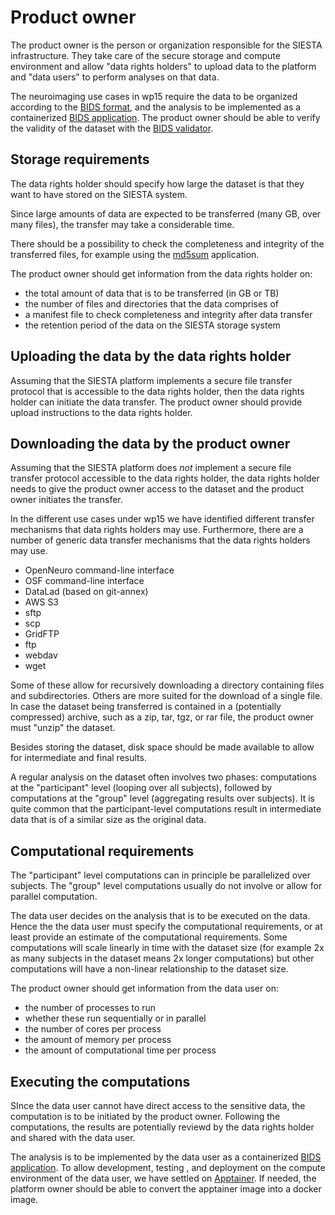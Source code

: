 # Product owner

The product owner is the person or organization responsible for the SIESTA infrastructure. They take care of the secure storage and compute environment and allow "data rights holders" to upload data to the platform and "data users" to perform analyses on that data.

The neuroimaging use cases in wp15 require the data to be organized according to the [BIDS format](http://bids-standard.org/), and the analysis to be implemented as a containerized [BIDS application](https://doi.org/10.1371/journal.pcbi.1005209). The product owner should be able to verify the validity of the dataset with the [BIDS validator](https://bids-standard.github.io/bids-validator/).

## Storage requirements

The data rights holder should specify how large the dataset is that they want to have stored on the SIESTA system.

Since large amounts of data are expected to be transferred (many GB, over many files), the transfer may take a considerable time.

There should be a possibility to check the completeness and integrity of the transferred files, for example using the [md5sum](https://en.wikipedia.org/wiki/Md5sum) application.

The product owner should get information from the data rights holder on:

- the total amount of data that is to be transferred (in GB or TB)
- the number of files and directories that the data comprises of
- a manifest file to check completeness and integrity after data transfer
- the retention period of the data on the SIESTA storage system

## Uploading the data by the data rights holder

Assuming that the SIESTA platform implements a secure file transfer protocol that is accessible to the data rights holder, then the data rights holder can initiate the data transfer. The product owner should provide upload instructions to the data rights holder.

## Downloading the data by the product owner

Assuming that the SIESTA platform does _not_ implement a secure file transfer protocol accessible to the data rights holder, the data rights holder needs to give the product owner access to the dataset and the product owner initiates the transfer.

In the different use cases under wp15 we have identified different transfer mechanisms that data rights holders may use. Furthermore, there are a number of generic data transfer mechanisms that the data rights holders may use.

- OpenNeuro command-line interface
- OSF command-line interface
- DataLad (based on git-annex)
- AWS S3
- sftp
- scp
- GridFTP
- ftp
- webdav
- wget

Some of these allow for recursively downloading a directory containing files and subdirectories. Others are more suited for the download of a single file. In case the dataset being transferred is contained in a (potentially compressed) archive, such as a zip, tar, tgz, or rar file, the product owner must "unzip" the dataset.  

Besides storing the dataset, disk space should be made available to allow for intermediate and final results.

A regular analysis on the dataset often involves two phases: computations at the "participant" level (looping over all subjects), followed by computations at the "group" level (aggregating results over subjects). It is quite common that the participant-level computations result in intermediate data that is of a similar size as the original data.

## Computational requirements

The "participant" level computations can in principle be parallelized over subjects. The "group" level computations usually do not involve or allow for parallel computation.

The data user decides on the analysis that is to be executed on the data. Hence the the data user must specify the computational requirements, or at least provide an estimate of the computational requirements. Some computations will scale linearly in time with the dataset size (for example 2x as many subjects in the dataset means 2x longer computations) but other computations will have a non-linear relationship to the dataset size.

The product owner should get information from the data user on:

- the number of processes to run
- whether these run sequentially or in parallel
- the number of cores per process
- the amount of memory per process
- the amount of computational time per process

## Executing the computations

SInce the data user cannot have direct access to the sensitive data, the computation is to be initiated by the product owner. Following the computations, the results are potentially reviewd by the data rights holder and shared with the data user.

The analysis is to be implemented by the data user as a containerized [BIDS application](https://doi.org/10.1371/journal.pcbi.1005209). To allow development, testing , and deployment on the compute environment of the data user, we have settled on [Apptainer](https://apptainer.org). If needed, the platform owner should be able to convert the apptainer image into a docker image.
